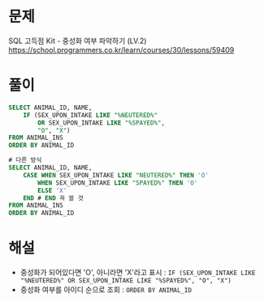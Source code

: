 # 문제
SQL 고득점 Kit - 중성화 여부 파악하기 (LV.2)
https://school.programmers.co.kr/learn/courses/30/lessons/59409


# 풀이

```SQL
SELECT ANIMAL_ID, NAME, 
    IF (SEX_UPON_INTAKE LIKE "%NEUTERED%"
        OR SEX_UPON_INTAKE LIKE "%SPAYED%",
        "O", "X")
FROM ANIMAL_INS
ORDER BY ANIMAL_ID

# 다른 방식
SELECT ANIMAL_ID, NAME, 
    CASE WHEN SEX_UPON_INTAKE LIKE "NEUTERED%" THEN 'O'
        WHEN SEX_UPON_INTAKE LIKE "SPAYED%" THEN 'O'
        ELSE 'X'
    END # END 꼭 쓸 것
FROM ANIMAL_INS
ORDER BY ANIMAL_ID
```


# 해설
* 중성화가 되어있다면 'O', 아니라면 'X'라고 표시 :
  `IF (SEX_UPON_INTAKE LIKE "%NEUTERED%"
  OR SEX_UPON_INTAKE LIKE "%SPAYED%",
  "O", "X")`
* 중성화 여부를 아이디 순으로 조회 : `ORDER BY ANIMAL_ID`